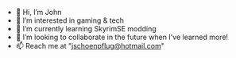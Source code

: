 - 👋 Hi, I’m John
- 👀 I’m interested in gaming & tech
- 🌱 I’m currently learning SkyrimSE modding
- 💞️ I’m looking to collaborate in the future when I've learned more!
- 📫 Reach me at "jschoenpflug@hotmail.com"

<!---
TeelaTheCat/TeelaTheCat is a ✨ special ✨ repository because its `README.md` (this file) appears on your GitHub profile.
You can click the Preview link to take a look at your changes.
--->

